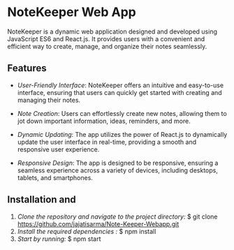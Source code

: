 # NoteKeeper Web App
NoteKeeper is a dynamic web application designed and developed using JavaScript ES6 and React.js. It provides users with a convenient and efficient way to create, manage, and organize their notes seamlessly.

## Features

- *User-Friendly Interface*: NoteKeeper offers an intuitive and easy-to-use interface, ensuring that users can quickly get started with creating and managing their notes.

- *Note Creation*: Users can effortlessly create new notes, allowing them to jot down important information, ideas, reminders, and more.

- *Dynamic Updating*: The app utilizes the power of React.js to dynamically update the user interface in real-time, providing a smooth and responsive user experience.

- *Responsive Design*: The app is designed to be responsive, ensuring a seamless experience across a variety of devices, including desktops, tablets, and smartphones.

## Installation and 


1. *Clone the repository and navigate to the project directory:*
   $ git clone https://github.com/jajatisarma/Note-Keeper-Webapp.git
3. *Install the required dependencies :*
   $ npm install
4. *Start by running:* 
   $ npm start
